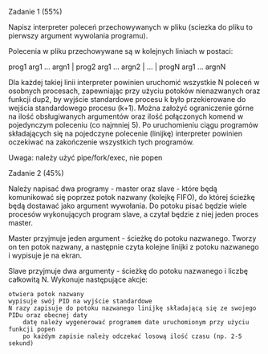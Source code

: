 Zadanie 1 (55%)

Napisz interpreter poleceń przechowywanych w pliku (sciezka do pliku to pierwszy argument wywolania programu).

Polecenia w pliku przechowywane są w kolejnych liniach w postaci: 

prog1 arg1 ... argn1 | prog2 arg1 ... argn2 | ... | progN arg1 ... argnN

Dla każdej  takiej linii interpreter powinien uruchomić wszystkie N poleceń w osobnych procesach, zapewniając przy użyciu potoków nienazwanych oraz funkcji dup2, by wyjście standardowe procesu k było przekierowane do wejścia standardowego procesu (k+1). Można założyć ograniczenie górne na ilość obsługiwanych argumentów oraz ilość połączonych komend w pojedynczym poleceniu (co najmniej 5). Po uruchomieniu ciągu programów składających się na pojedczyne polecenie (linijkę) interpreter powinien oczekiwać na zakończenie wszystkich tych programów.

Uwaga: należy użyć pipe/fork/exec, nie popen

Zadanie 2 (45%)

Należy napisać dwa programy - master oraz slave - które będą komunikować się poprzez potok nazwany (kolejkę FIFO), do której ścieżkę będą dostawać jako argument wywołania. Do potoku pisać będzie wiele procesów wykonujących program slave, a czytał będzie z niej jeden proces master.

Master przyjmuje jeden argument - ścieżkę do potoku nazwanego. Tworzy on ten potok nazwany, a następnie czyta kolejne linijki z potoku nazwanego i wypisuje je na ekran.

Slave przyjmuje dwa argumenty - ścieżkę do potoku nazwanego i liczbę całkowitą N. Wykonuje następujące akcje:

    otwiera potok nazwany
    wypisuje swój PID na wyjście standardowe
    N razy zapisuje do potoku nazwanego linijkę składającą się ze swojego PIDu oraz obecnej daty
        datę należy wygenerować programem date uruchomionym przy użyciu funkcji popen
        po każdym zapisie należy odczekać losową ilość czasu (np. 2-5 sekund)
